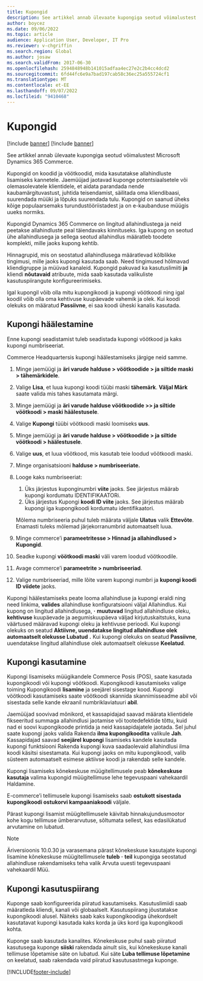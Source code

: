 ```yaml
---
title: Kupongid
description: See artikkel annab ülevaate kupongiga seotud võimalustest Microsoft Dynamics 365 Commerce.
author: boycez
ms.date: 09/06/2022
ms.topic: article
audience: Application User, Developer, IT Pro
ms.reviewer: v-chgriffin
ms.search.region: Global
ms.author: josaw
ms.search.validFrom: 2017-06-30
ms.openlocfilehash: 2594848948b141015adfaa4ec27e2c2b4cc4dcd2
ms.sourcegitcommit: 6fd44fc6e9a7bad197cab58c36ec25a555724cf1
ms.translationtype: MT
ms.contentlocale: et-EE
ms.lasthandoff: 09/07/2022
ms.locfileid: "9410468"
---
```

# <a name="coupons"></a>Kupongid

[!include [banner](../includes/banner.md)]
[!include [banner](../includes/preview-banner.md)]

See artikkel annab ülevaate kupongiga seotud võimalustest Microsoft Dynamics 365 Commerce.

Kupongid on koodid ja vöötkoodid, mida kasutatakse allahindluste lisamiseks kannetele. Jaemüüjad jaotavad kuponge potentsiaalsetele või olemasolevatele klientidele, et aidata parandada nende kaubamärgituvastust, juhtida teisendamist, säilitada oma kliendibaasi, suurendada müüki ja lõpuks suurendada tulu. Kupongid on saanud üheks kõige populaarsemaks turundustööriistadest ja on e-kaubanduse müügis uueks normiks.

Kupongid Dynamics 365 Commerce on lingitud allahindlustega ja neid peetakse allahindluste peal täiendavaks kinnituseks. Iga kupong on seotud ühe allahindlusega ja sellega seotud allahindlus määratleb toodete komplekti, mille jaoks kupong kehtib.

Hinnagrupid, mis on seostatud allahindlusega määratlevad kõlblikke tingimusi, mille jaoks kupongi kasutada saab. Need tingimused hõlmavad kliendigruppe ja müüvad kanaleid. Kupongid pakuvad ka kasutuslimiiti **ja** kliendi **nõutavaid** atribuute, mida saab kasutada valikuliste kasutuspiirangute konfigureerimiseks.

Igal kupongil võib olla mitu kupongikoodi ja kupongi vöötkoodi ning igal koodil võib olla oma kehtivuse kuupäevade vahemik ja olek. Kui koodi olekuks on määratud **Passiivne**, ei saa koodi üheski kanalis kasutada.

## <a name="set-up-a-coupon"></a>Kupongi häälestamine

Enne kupongi seadistamist tuleb seadistada kupongi vöötkood ja kaks kupongi numbriseeriat.

Commerce Headquartersis kupongi häälestamiseks järgige neid samme.

1. Minge jaemüügi ja **äri varude halduse \> vöötkoodide \> ja siltide maski \> tähemärkidele**.
1. Valige **Lisa**, et luua kupongi koodi tüübi maski **tähemärk**. **Väljal Märk** saate valida mis tahes kasutamata märgi.
1. Minge jaemüügi ja **äri varude halduse vöötkoodide \>\> ja siltide vöötkoodi \> maski häälestusele**.
1. Valige **Kupongi** tüübi vöötkoodi maski loomiseks **uus**.
1. Minge jaemüügi ja **äri varude halduse \> vöötkoodide \> ja siltide vöötkoodi \> häälestusele**.
1. Valige **uus**, et luua vöötkood, mis kasutab teie loodud vöötkoodi maski.
1. Minge organisatsiooni **halduse \> numbriseeriate.**
1. Looge kaks numbriseeriat:

    1. Üks järjestus kuponginumbri **viite** jaoks. See järjestus määrab kupongi kordumatu IDENTIFIKAATORi.
    1. Üks järjestus Kupongi **koodi ID viite** jaoks. See järjestus määrab kupongi iga kupongikoodi kordumatu identifikaatori.

    Mõlema numbriseeria puhul tuleb määrata väljale **Ulatus** valik **Ettevõte**. Enamasti tuleks mõlemad järjekorranumbrid automaatselt luua.

1. Minge commerce’i **parameetritesse \> Hinnad ja allahindlused \> Kupongid**.
1. Seadke kupongi **vöötkoodi maski** väli varem loodud vöötkoodile.
1. Avage commerce’i **parameetrite \> numbriseeriad**.
1. Valige numbriseeriad, mille lõite varem kupongi numbri ja **kupongi koodi** **ID viidete** jaoks.

Kupongi häälestamiseks peate looma allahindluse ja kupongi eraldi ning need linkima, **valides** allahindluse konfiguratsiooni väljal Allahindlus. Kui kupong on lingitud allahindlusega, **·** **muutuvad** lingitud allahindluse oleku, **kehtivuse** kuupäevade ja aegumiskuupäeva väljad kirjutuskaitstuks, kuna väärtused määravad kupongi oleku ja kehtivuse perioodi. Kui kupongi olekuks on seatud **Aktiivne, uuendatakse lingitud allahindluse olek automaatselt olekusse Lubatud** **.** Kui kupongi olekuks on seatud **Passiivne**, uuendatakse lingitud allahindluse olek automaatselt olekusse **Keelatud**.

## <a name="use-a-coupon"></a>Kupongi kasutamine

Kupongi lisamiseks müügikandele Commerce Posis (POS), saate kasutada kupongikoodi või kupongi vöötkoodi. Kupongikoodi kasutamiseks valige toiming Kupongikoodi **lisamine** ja seejärel sisestage kood. Kupongi vöötkoodi kasutamiseks saate vöötkoodi skannida skannimisseadme abil või sisestada selle kande ekraanil numbriklaviatuuri **abil**.

Jaemüüjad soovivad mõnikord, et kassapidajad saavad määrata klientidele fikseeritud summaga allahindlusi jaotamise või tootedefektide tõttu, kuid nad ei soovi kupongikoode printida ja neid kassapidajatele jaotada. Sel juhul saate kupongi jaoks valida Rakenda **ilma kupongikoodita** valikule **Jah**. Kassapidajad saavad **seejärel** **kupongi** lisamiseks kandele kasutada kupongi funktsiooni Rakenda kupongi kuva saadaolevaid allahindlusi ilma koodi käsitsi sisestamata. Kui kupongi jaoks on mitu kupongikoodi, valib süsteem automaatselt esimese aktiivse koodi ja rakendab selle kandele.

Kupongi lisamiseks kõnekeskuse müügitellimusele peab **kõnekeskuse** **kasutaja** valima kupongid müügitellimuse lehe tegevuspaani vahekaardil Haldamine.

E-commerce’i tellimusele kupongi lisamiseks saab **ostukott sisestada kupongikoodi ostukorvi kampaaniakoodi** väljale.

Pärast kupongi lisamist müügitellimusele käivitab hinnakujundusmootor kohe kogu tellimuse ümberarvutuse, sõltumata sellest, kas edasilükatud arvutamine on lubatud.

> [!NOTE]
> Äriversioonis 10.0.30 ja varasemana pärast kõnekeskuse kasutajate kupongi lisamine kõnekeskuse müügitellimusele **tuleb** **·** **teil** kupongiga seostatud allahindluse rakendamiseks teha valik Arvuta uuesti tegevuspaani vahekaardil Müü.

## <a name="coupon-usage-limit"></a>Kupongi kasutuspiirang

Kuponge saab konfigureerida piiratud kasutamiseks. Kasutuslimiidi saab määratleda kliendi, kanali või globaalselt. Kasutuspiirang jõustatakse kupongikoodi alusel. Näiteks saab kaks kupongikoodiga ühekordselt kasutatavat kupongi kasutada kaks korda ja üks kord iga kupongikoodi kohta.

Kuponge saab kasutada kanalites. Kõnekeskuse puhul saab piiratud kasutusega kuponge **siiski** rakendada ainult siis, kui kõnekeskuse kanali tellimuse lõpetamise säte on lubatud. Kui säte **Luba tellimuse lõpetamine** on keelatud, saab rakendada vaid piiratud kasutusastmega kuponge.

[!INCLUDE[footer-include](../includes/footer-banner.md)]
